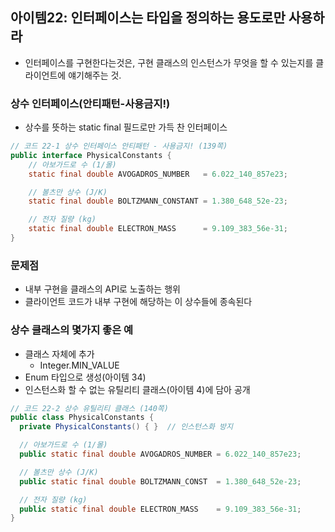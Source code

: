 ## 아이템22: 인터페이스는 타입을 정의하는 용도로만 사용하라
- 인터페이스를 구현한다는것은, 구현 클래스의 인스턴스가 무엇을 할 수 있는지를 클라이언트에 얘기해주는 것.

### 상수 인터페이스(안티패턴-사용금지!)
- 상수를 뜻하는 static final 필드로만 가득 찬 인터페이스
``` java
// 코드 22-1 상수 인터페이스 안티패턴 - 사용금지! (139쪽)
public interface PhysicalConstants {
    // 아보가드로 수 (1/몰)
    static final double AVOGADROS_NUMBER   = 6.022_140_857e23;

    // 볼츠만 상수 (J/K)
    static final double BOLTZMANN_CONSTANT = 1.380_648_52e-23;

    // 전자 질량 (kg)
    static final double ELECTRON_MASS      = 9.109_383_56e-31;
}
```
### 문제점
- 내부 구현을 클래스의 API로 노출하는 행위
- 클라이언트 코드가 내부 구현에 해당하는 이 상수들에 종속된다

### 상수 클래스의 몇가지 좋은 예
- 클래스 자체에 추가
  - Integer.MIN_VALUE
- Enum 타입으로 생성(아이템 34)
- 인스턴스화 할 수 없는 유틸리티 클래스(아이템 4)에 담아 공개
``` java
// 코드 22-2 상수 유틸리티 클래스 (140쪽)
public class PhysicalConstants {
  private PhysicalConstants() { }  // 인스턴스화 방지

  // 아보가드로 수 (1/몰)
  public static final double AVOGADROS_NUMBER = 6.022_140_857e23;

  // 볼츠만 상수 (J/K)
  public static final double BOLTZMANN_CONST  = 1.380_648_52e-23;

  // 전자 질량 (kg)
  public static final double ELECTRON_MASS    = 9.109_383_56e-31;
}
```
